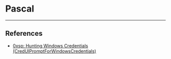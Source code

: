 # Pascal

---
## References

- [0xsp: Hunting Windows Credentials (CredUIPromptForWindowsCredentials)](https://0xsp.com/offensive/hunting-windows-credentials-creduipromptforwindowscredentials/)